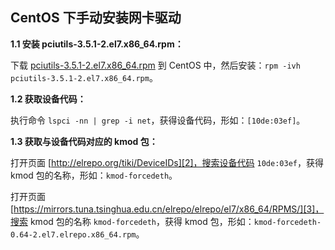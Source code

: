 ﻿## CentOS 下手动安装网卡驱动

**1.1 安装 pciutils-3.5.1-2.el7.x86_64.rpm：**

下载 [pciutils-3.5.1-2.el7.x86_64.rpm][1] 到 CentOS 中，然后安装：`rpm -ivh pciutils-3.5.1-2.el7.x86_64.rpm`。

**1.2 获取设备代码：**

执行命令 `lspci -nn | grep -i net`，获得设备代码，形如：`[10de:03ef]`。

**1.3 获取与设备代码对应的 kmod 包：**

打开页面 [http://elrepo.org/tiki/DeviceIDs][2]，搜索设备代码 `10de:03ef`，获得 kmod 包的名称，形如：`kmod-forcedeth`。

打开页面 [https://mirrors.tuna.tsinghua.edu.cn/elrepo/elrepo/el7/x86_64/RPMS/][3]，搜索 kmod 包的名称 `kmod-forcedeth`，获得 kmod 包，形如：`kmod-forcedeth-0.64-2.el7.elrepo.x86_64.rpm`。












  [1]: http://mirrors.aliyun.com/centos/7/os/x86_64/Packages/pciutils-3.5.1-2.el7.x86_64.rpm
  [2]: http://elrepo.org/tiki/DeviceIDs
  [3]: https://mirrors.tuna.tsinghua.edu.cn/elrepo/elrepo/el7/x86_64/RPMS/